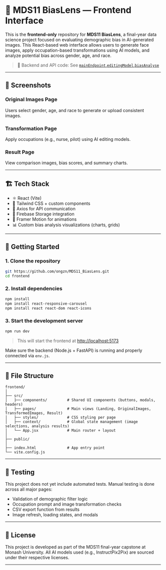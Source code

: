 # 🧠 MDS11 BiasLens — Frontend Interface

This is the **frontend-only** repository for **MDS11 BiasLens**, a final-year data science project focused on evaluating demographic bias in AI-generated images. This React-based web interface allows users to generate face images, apply occupation-based transformations using AI models, and analyze potential bias across gender, age, and race.

> 🔗 Backend and API code: See [`mainEndpoint`,`editingModel`,`biasAnalyse`](https://github.com/ongzn/MDS11_BiasLens.git)

---

## 📸 Screenshots

### Original Images Page  
Users select gender, age, and race to generate or upload consistent images.

### Transformation Page  
Apply occupations (e.g., nurse, pilot) using AI editing models.

### Result Page  
View comparison images, bias scores, and summary charts.

---

## 🏗️ Tech Stack

- ⚛️ React (Vite)
- 🎨 Tailwind CSS + custom components
- 🔁 Axios for API communication
- 💾 Firebase Storage integration
- 🧪 Framer Motion for animations
- 📊 Custom bias analysis visualizations (charts, grids)

---

## 🚀 Getting Started

### 1. Clone the repository

```bash
git https://github.com/ongzn/MDS11_BiasLens.git
cd frontend
```

### 2. Install dependencies

```bash
npm install
npm install react-responsive-carousel
npm install react react-dom react-icons
```

### 3. Start the development server

```bash
npm run dev
```

> This will start the frontend at [http://localhost:5173](http://localhost:5173)

Make sure the backend (Node.js + FastAPI) is running and properly connected via `env.js`.

---

## 🔧 File Structure

```
frontend/
│
├── src/
│   ├── components/         # Shared UI components (buttons, modals, headers)
│   ├── pages/              # Main views (Landing, OriginalImages, TransformedImages, Result)
│   ├── styles/             # CSS styling per page
│   ├── context/            # Global state management (image selections, analysis results)
│   └── App.jsx             # Main router + layout
│
├── public/
│
├── index.html              # App entry point
└── vite.config.js
```

---

## 🧪 Testing

This project does not yet include automated tests. Manual testing is done across all major pages:
- Validation of demographic filter logic
- Occupation prompt and image transformation checks
- CSV export function from results
- Image refresh, loading states, and modals

---

## 📄 License

This project is developed as part of the MDS11 final-year capstone at Monash University. All AI models used (e.g., InstructPix2Pix) are sourced under their respective licenses.

---
